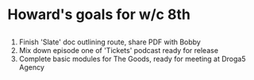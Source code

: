 # Howard's goals for w/c 8th #

##
1. Finish 'Slate' doc outlining route, share PDF with Bobby
2. Mix down episode one of 'Tickets' podcast ready for release
3. Complete basic modules for The Goods, ready for meeting at Droga5 Agency

##
